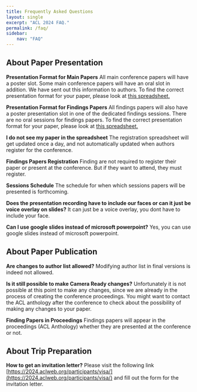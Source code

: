 ```yaml
---
title: Frequently Asked Questions
layout: single
excerpt: "ACL 2024 FAQ."
permalink: /faq/
sidebar: 
    nav: "FAQ"
---
```


## About Paper Presentation
**Presentation Format for Main Papers**
All main conference papers will have a poster slot. Some main conference papers will have an oral slot in addition. We have sent out this information to authors.
To find the correct presentation format for your paper, please look at [this spreadsheet.](https://docs.google.com/spreadsheets/d/1BbvzsiHb9eCjqUpSH6bGlMKjhJmZRR-4Rh9lHhq5fos/edit?gid=2041820609#gid=2041820609)

**Presentation Format for Findings Papers**
All findings papers will also have a poster presentation slot in one of the dedicated findings sessions. There are no oral sessions for findings papers.
To find the correct presentation format for your paper, please look at [this spreadsheet.](https://docs.google.com/spreadsheets/d/1BbvzsiHb9eCjqUpSH6bGlMKjhJmZRR-4Rh9lHhq5fos/edit?gid=2041820609#gid=2041820609)

**I do not see my paper in the spreadsheet**
The registration spreadsheet will get updated once a day, and not automatically updated when authors register for the conference.

**Findings Papers Registration**
Finding are not required to register their paper or present at the conference. But if they want to attend, they must register.

**Sessions Schedule**
The schedule for when which sessions papers will be presented is forthcoming.

**Does the presentation recording have to include our faces or can it just be voice overlay on slides?**
It can just be a voice overlay, you dont have to include your face.

**Can I use google slides instead of microsoft powerpoint?**
Yes, you can use google slides instead of microsoft powerpoint.

## About Paper Publication
**Are changes to author list allowed?**
Modifying author list in final versions is indeed not allowed.

**Is it still possible to make Camera Ready changes?**
Unfortunately it is not possible at this point to make any changes, since we are already in the process of creating the conference proceedings. You might want to contact the ACL anthology after the conference to check about the possibility of making any changes to your paper.

**Finding Papers in Proceedings**
Findings papers will appear in the proceedings (ACL Anthology) whether they are presented at the conference or not.



## About Trip Preparation
**How to get an invitation letter?**
Please visit the following link [https://2024.aclweb.org/participants/visa/](https://2024.aclweb.org/participants/visa/) and fill out the form for the invitation letter.


